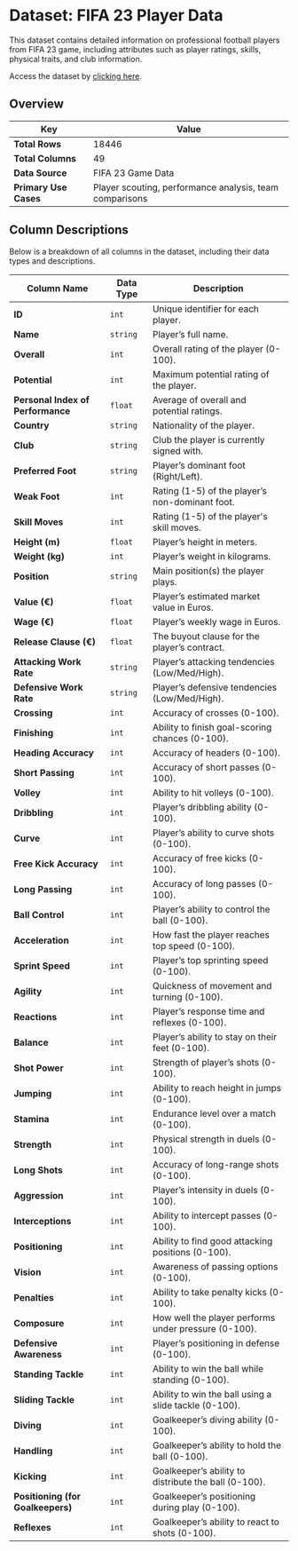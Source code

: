 # Dataset: FIFA 23 Player Data

This dataset contains detailed information on professional football players from FIFA 23 game, including attributes such as player ratings, skills, physical traits, and club information.

Access the dataset by [clicking here](/fifa-23-dataset.csv).

## Overview

| Key | Value |
| --- | --- |
| **Total Rows** | 18446 |
| **Total Columns** | 49 |
| **Data Source** | FIFA 23 Game Data |
| **Primary Use Cases** | Player scouting, performance analysis, team comparisons |

## Column Descriptions

Below is a breakdown of all columns in the dataset, including their data types and descriptions.

| Column Name | Data Type | Description |
| --- | --- | --- |
| **ID** | `int` | Unique identifier for each player. |
| **Name** | `string` | Player’s full name. |
| **Overall** | `int` | Overall rating of the player (0-100). |
| **Potential** | `int` | Maximum potential rating of the player. |
| **Personal Index of Performance** | `float` | Average of overall and potential ratings. |
| **Country** | `string` | Nationality of the player. |
| **Club** | `string` | Club the player is currently signed with. |
| **Preferred Foot** | `string` | Player’s dominant foot (Right/Left). |
| **Weak Foot** | `int` | Rating (1-5) of the player’s non-dominant foot. |
| **Skill Moves** | `int` | Rating (1-5) of the player's skill moves. |
| **Height (m)** | `float` | Player’s height in meters. |
| **Weight (kg)** | `int` | Player’s weight in kilograms. |
| **Position** | `string` | Main position(s) the player plays. |
| **Value (€)** | `float` | Player’s estimated market value in Euros. |
| **Wage (€)** | `float` | Player’s weekly wage in Euros. |
| **Release Clause (€)** | `float` | The buyout clause for the player’s contract. |
| **Attacking Work Rate** | `string` | Player’s attacking tendencies (Low/Med/High). |
| **Defensive Work Rate** | `string` | Player’s defensive tendencies (Low/Med/High). |
| **Crossing** | `int` | Accuracy of crosses (0-100). |
| **Finishing** | `int` | Ability to finish goal-scoring chances (0-100). |
| **Heading Accuracy** | `int` | Accuracy of headers (0-100). |
| **Short Passing** | `int` | Accuracy of short passes (0-100). |
| **Volley** | `int` | Ability to hit volleys (0-100). |
| **Dribbling** | `int` | Player’s dribbling ability (0-100). |
| **Curve** | `int` | Player’s ability to curve shots (0-100). |
| **Free Kick Accuracy** | `int` | Accuracy of free kicks (0-100). |
| **Long Passing** | `int` | Accuracy of long passes (0-100). |
| **Ball Control** | `int` | Player’s ability to control the ball (0-100). |
| **Acceleration** | `int` | How fast the player reaches top speed (0-100). |
| **Sprint Speed** | `int` | Player’s top sprinting speed (0-100). |
| **Agility** | `int` | Quickness of movement and turning (0-100). |
| **Reactions** | `int` | Player’s response time and reflexes (0-100). |
| **Balance** | `int` | Player’s ability to stay on their feet (0-100). |
| **Shot Power** | `int` | Strength of player’s shots (0-100). |
| **Jumping** | `int` | Ability to reach height in jumps (0-100). |
| **Stamina** | `int` | Endurance level over a match (0-100). |
| **Strength** | `int` | Physical strength in duels (0-100). |
| **Long Shots** | `int` | Accuracy of long-range shots (0-100). |
| **Aggression** | `int` | Player’s intensity in duels (0-100). |
| **Interceptions** | `int` | Ability to intercept passes (0-100). |
| **Positioning** | `int` | Ability to find good attacking positions (0-100). |
| **Vision** | `int` | Awareness of passing options (0-100). |
| **Penalties** | `int` | Ability to take penalty kicks (0-100). |
| **Composure** | `int` | How well the player performs under pressure (0-100). |
| **Defensive Awareness** | `int` | Player’s positioning in defense (0-100). |
| **Standing Tackle** | `int` | Ability to win the ball while standing (0-100). |
| **Sliding Tackle** | `int` | Ability to win the ball using a slide tackle (0-100). |
| **Diving** | `int` | Goalkeeper’s diving ability (0-100). |
| **Handling** | `int` | Goalkeeper’s ability to hold the ball (0-100). |
| **Kicking** | `int` | Goalkeeper’s ability to distribute the ball (0-100). |
| **Positioning (for Goalkeepers)** | `int` | Goalkeeper’s positioning during play (0-100). |
| **Reflexes** | `int` | Goalkeeper’s ability to react to shots (0-100). |
